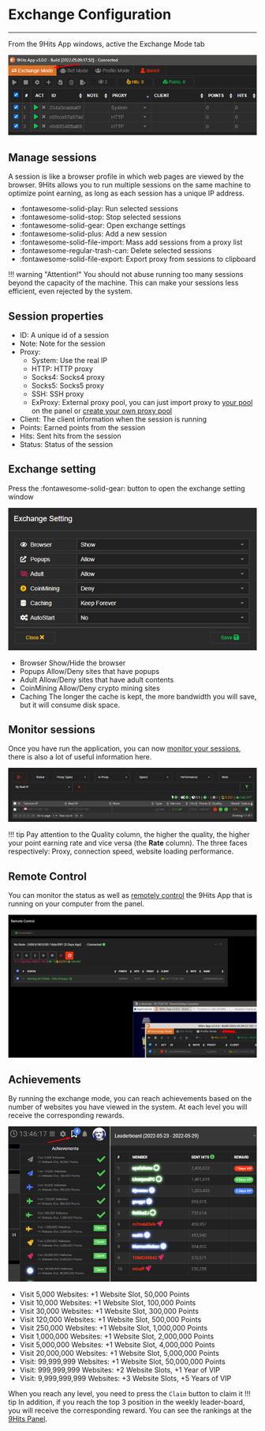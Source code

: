 # Exchange Configuration
---------

From the 9Hits App windows, active the Exchange Mode tab

![Exchange Mode](../../imgs/ex-mode.png)

## Manage sessions
A session is like a browser profile in which web pages are viewed by the browser. 9Hits allows you to run multiple sessions on the same machine to optimize point earning, as long as each session has a unique IP address.

* :fontawesome-solid-play: Run selected sessions
* :fontawesome-solid-stop: Stop selected sessions
* :fontawesome-solid-gear: Open exchange settings
* :fontawesome-solid-plus: Add a new session
* :fontawesome-solid-file-import: Mass add sessions from a proxy list
* :fontawesome-regular-trash-can: Delete selected sessions
* :fontawesome-solid-file-export: Export proxy from sessions to clipboard

!!! warning "Attention!"
    You should not abuse running too many sessions beyond the capacity of the machine. This can make your sessions less efficient, even rejected by the system.

## Session properties
* ID: A unique id of a session
* Note: Note for the session
* Proxy: 
    * System: Use the real IP
    * HTTP: HTTP proxy
    * Socks4: Socks4 proxy
    * Socks5: Socks5 proxy
    * SSH: SSH proxy
    * ExProxy: External proxy pool, you can just import proxy to [your pool](https://panel.9hits.com/viewer/proxy) on the panel or [create your own proxy pool](https://github.com/9hitste/ExProxy-9Hits-Viewer)
* Client: The client information when the session is running
* Points: Earned points from the session
* Hits: Sent hits from the session
* Status: Status of the session

## Exchange setting
Press the :fontawesome-solid-gear: button to open the exchange setting window

![Exchange Setting](../../imgs/ex-setting.png)

* Browser Show/Hide the browser
* Popups Allow/Deny sites that have popups
* Adult Allow/Deny sites that have adult contents
* CoinMining Allow/Deny crypto mining sites
* Caching The longer the cache is kept, the more bandwidth you will save, but it will consume disk space.

## Monitor sessions
Once you have run the application, you can now [monitor your sessions](https://panel.9hits.com/viewer/sessions), there is also a lot of useful information here.

![Monitor sessions](../../imgs/ex-session-page.png)

!!! tip
    Pay attention to the Quality column, the higher the quality, the higher your point earning rate and vice versa (the **Rate** column). The three faces respectively: Proxy, connection speed, website loading performance.

## Remote Control
You can monitor the status as well as [remotely control](https://panel.9hits.com/viewer/remotev3) the 9Hits App that is running on your computer from the panel.

![Remote control](../../imgs/ex-remote.png)
## Achievements
By running the exchange mode, you can reach achievements based on the number of websites you have viewed in the system. At each level you will receive the corresponding rewards.

![Achievements](../../imgs/ex-achievements.png)

* Visit 5,000 Websites: +1 Website Slot, 50,000 Points
* Visit 10,000 Websites: +1 Website Slot, 100,000 Points
* Visit 30,000 Websites: +1 Website Slot, 300,000 Points
* Visit 120,000 Websites: +1 Website Slot, 500,000 Points
* Visit 250,000 Websites: +1 Website Slot, 1,000,000 Points
* Visit 1,000,000 Websites: +1 Website Slot, 2,000,000 Points
* Visit 5,000,000 Websites: +1 Website Slot, 4,000,000 Points
* Visit 20,000,000 Websites: +1 Website Slot, 5,000,000 Points
* Visit: 99,999,999 Websites: +1 Website Slot, 50,000,000 Points
* Visit: 999,999,999 Websites: +2 Website Slots, +1 Year of VIP
* Visit: 9,999,999,999 Websites: +3 Website Slots, +5 Years of VIP

When you reach any level, you need to press the `Claim` button to claim it
!!! tip
    In addition, if you reach the top 3 position in the weekly leader-board, you will receive the corresponding reward. You can see the rankings at the [9Hits Panel](https://panel.9hits.com/).
